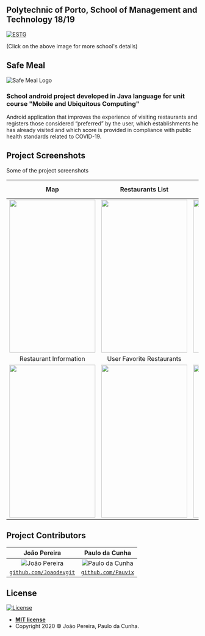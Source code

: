 ## Polytechnic of Porto, School of Management and Technology 18/19
<a href="https://www.estg.ipp.pt/"><img src="https://user-images.githubusercontent.com/44362304/94424125-9f4d8a00-0181-11eb-84cb-174d8dbde5ec.png" title="ESTG"></a>

 (Click on the above image for more school's details)

## Safe Meal
![Safe Meal Logo](https://user-images.githubusercontent.com/44362304/94711378-f39e6880-033f-11eb-99d0-e920b6a64ed0.png)

### School android project developed in Java language for unit course "Mobile and Ubiquitous Computing"

Android application that improves the experience of visiting restaurants and registers those considered “preferred” by the user, which establishments he has already visited and which score is provided in compliance with public health standards related to COVID-19.


## Project Screenshots
Some of the project screenshots

| Map | Restaurants List | Nearby Restaurant Notification |
| :---: |:---:|:---:| 
| <img src="https://user-images.githubusercontent.com/44362304/94713629-fbabd780-0342-11eb-85c9-e67a8d096328.png" width="225" height="400"> |<img src="https://user-images.githubusercontent.com/44362304/94715534-8261b400-0345-11eb-8eeb-463db2b03688.png" width="225" height="400"> | <img src="https://user-images.githubusercontent.com/44362304/94713641-ffd7f500-0342-11eb-930d-d7f3586d1402.png" width="225" height="400"> |
| Restaurant Information | User Favorite Restaurants | User Restaurants Reviews |
| <img src="https://user-images.githubusercontent.com/44362304/94713651-023a4f00-0343-11eb-8835-e553b6dff5bc.png" width="225" height="400"> | <img src="https://user-images.githubusercontent.com/44362304/94713670-06666c80-0343-11eb-835a-5356ac94f2f5.png" width="225" height="400"> | <img src="https://user-images.githubusercontent.com/44362304/94715083-e9329d80-0344-11eb-8741-ee988f8ee174.png" width="225" height="400"> |


## Project Contributors
| João Pereira | Paulo da Cunha |
| :---: |:---:| 
| ![João Pereira](https://avatars2.githubusercontent.com/u/44362304?s=200&u=e779f8e4e1d4788360e7478a675df73f219b42b4&v=3)| ![Paulo da Cunha](https://avatars0.githubusercontent.com/u/39674226?s=200&u=5e980e380bf0b9d7a7f821ddcc6fe6112e026ae9&v=4) |
| <a href="https://github.com/Joaodevgit" target="_blank">`github.com/Joaodevgit`</a> | <a href="https://github.com/Pauvix" target="_blank">`github.com/Pauvix`</a>|

## License

[![License](http://img.shields.io/:license-mit-blue.svg?style=flat-square)](http://badges.mit-license.org)
- **[MIT license](http://opensource.org/licenses/mit-license.php)**
- Copyright 2020 © João Pereira, Paulo da Cunha.
